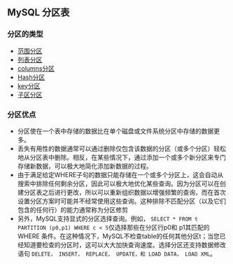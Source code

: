## MySQL 分区表

### 分区的类型

- [范围分区](Range.md)
- [列表分区](List.md)
- [columns分区]()
- [Hash分区](Hash.md)
- [key分区]()
- [子区分区]()

### 分区优点

- 分区使在一个表中存储的数据比在单个磁盘或文件系统分区中存储的数据更多。
- 丢失有用性的数据通常可以通过删除仅包含该数据的分区（或多个分区）轻松地从分区表中删除。相反，在某些情况下，通过添加一个或多个新分区来专门存储新数据，可以极大地简化添加新数据的过程。
- 由于满足给定WHERE子句的数据只能存储在一个或多个分区上，这会自动从搜索中排除任何剩余分区，因此可以极大地优化某些查询。因为分区可以在创建分区表之后进行更改，所以可以重新组织数据以增强频繁的查询，而在首次设置分区方案时可能并不经常使用这些查询。这种排除不匹配分区（以及它们包含的任何行）的能力通常称为分区修剪
- 另外，MySQL支持显式的分区选择查询。例如， `SELECT * FROM t PARTITION (p0,p1) WHERE c < 5`仅选择那些在分区行p0和 p1其匹配的WHERE 条件。在这种情况下，MySQL不检查table的任何其他分区t；当您已经知道要检查的分区时，这可以大大加快查询速度。选择分区还支持数据修改语句 `DELETE， INSERT， REPLACE， UPDATE，和 LOAD DATA， LOAD XML`。

